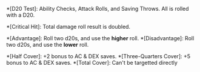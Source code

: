 *[D20 Test]: Ability Checks, Attack Rolls, and Saving Throws. All is rolled with a D20.

*[Critical Hit]: Total damage roll result is doubled.

*[Advantage]: Roll two d20s, and use the <strong>higher</strong> roll.
*[Disadvantage]: Roll two d20s, and use the <strong>lower</strong> roll.

<!--- Covers --->

*[Half Cover]: +2 bonus to AC & DEX saves.
*[Three-Quarters Cover]: +5 bonus to AC & DEX saves.
*[Total Cover]: Can't be targetted directly

<!--- Actions --->

<!---

*[Attack]: Attack with a weapon or an Unarmed Strike.
*[Dash]: For the rest of the turn, give yourself extra movement equal to your <strong>Speed</strong>.
*[Disengage]: Your movement doesn't provoke Opportunity Attack for the rest of the turn.
*[Dodge]: Until the start of your next turn, attack rolls against you have <strong>Disadvantage</strong>, and you make Dexterity saving throws with <strong>Advantage</strong>. You lose this benefit if you have the Incapacitated condition or if your <strong>Speed</strong> is 0.
*[Help]: Help another creature's ability check or attack roll, or administer first aid.
*[Hide]: Make a Dexterity (Stealth) check.
*[Influence]: Make a Charisma (Deception, Intimidation, Performance, or Persuasion) or Wisdom (Animal Handling) check to alter a creature's attitude.
*[Magic]: Cast an Action spell, use a magic item, or use a magical feature.
*[Ready]: Prepare to take an action in response to a trigger you define.
*[Search]: Make a Wisdom (Insight, Medicine, Perception, or Survival) check.
*[Study]: Make an Intelligence (Arcana, History, Investigation, Nature, or Religion) check.
*[Utilise]: Use a nonmagical object, don or doff a Shield.

--->